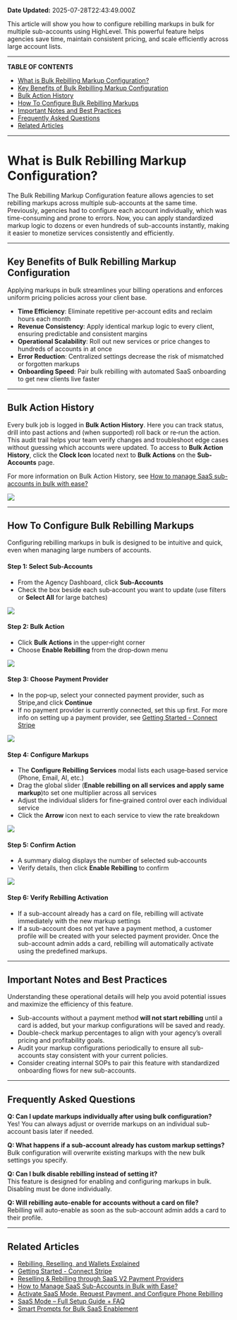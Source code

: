 **Date Updated:** 2025-07-28T22:43:49.000Z

This article will show you how to configure rebilling markups in bulk for multiple sub-accounts using HighLevel. This powerful feature helps agencies save time, maintain consistent pricing, and scale efficiently across large account lists.

---

**TABLE OF CONTENTS**

* [What is Bulk Rebilling Markup Configuration?](#What-is-Bulk-Rebilling-Markup-Configuration?)
* [Key Benefits of Bulk Rebilling Markup Configuration](#Key-Benefits-of-Bulk-Rebilling-Markup-Configuration)
* [Bulk Action History](#Bulk-Action-History)
* [How To Configure Bulk Rebilling Markups](#How-To-Configure-Bulk-Rebilling-Markups)
* [Important Notes and Best Practices](#Important-Notes-and-Best-Practices)
* [Frequently Asked Questions](#Frequently-Asked-Questions)
* [Related Articles](#Related-Articles)

---

# **What is Bulk Rebilling Markup Configuration?**

  
The Bulk Rebilling Markup Configuration feature allows agencies to set rebilling markups across multiple sub-accounts at the same time. Previously, agencies had to configure each account individually, which was time-consuming and prone to errors. Now, you can apply standardized markup logic to dozens or even hundreds of sub-accounts instantly, making it easier to monetize services consistently and efficiently.

---

## **Key Benefits of Bulk Rebilling Markup Configuration**

  
Applying markups in bulk streamlines your billing operations and enforces uniform pricing policies across your client base.

  
* **Time Efficiency**: Eliminate repetitive per-account edits and reclaim hours each month
* **Revenue Consistency**: Apply identical markup logic to every client, ensuring predictable and consistent margins
* **Operational Scalability**: Roll out new services or price changes to hundreds of accounts in at once
* **Error Reduction**: Centralized settings decrease the risk of mismatched or forgotten markups
* **Onboarding Speed**: Pair bulk rebilling with automated SaaS onboarding to get new clients live faster

---

## **Bulk Action History**

  
Every bulk job is logged in **Bulk Action History**. Here you can track status, drill into past actions and (when supported) roll back or re‑run the action. This audit trail helps your team verify changes and troubleshoot edge cases without guessing which accounts were updated. To access to **Bulk Action History**, click the **Clock Icon** located next to **Bulk Actions** on the **Sub-Accounts** page. 

  
For more information on Bulk Action History, see [How to manage SaaS sub-accounts in bulk with ease?](https://help.gohighlevel.com/en/support/solutions/articles/155000005270)

  
![](https://s3.amazonaws.com/cdn.freshdesk.com/data/helpdesk/attachments/production/155050549328/original/qHy_g5J8n-D5LQ5yXv7UKAAGhd3z9IbIOg.png?1753722797) 

---

## **How To Configure Bulk Rebilling Markups**

  
Configuring rebilling markups in bulk is designed to be intuitive and quick, even when managing large numbers of accounts.
  
  
#### **Step 1:** Select Sub-Accounts

  
* From the Agency Dashboard, click **Sub‑Accounts**
* Check the box beside each sub‑account you want to update (use filters or **Select All** for large batches)

![](https://s3.amazonaws.com/cdn.freshdesk.com/data/helpdesk/attachments/production/155050453495/original/HVJvoPlPNRJ8o9CtQjEJiZzd2kCv7P_iTA.png?1753457897)  
  
#### **Step 2:** Bulk Action

  
* Click **Bulk Actions** in the upper‑right corner
* Choose **Enable Rebilling** from the drop‑down menu

  
**![](https://s3.amazonaws.com/cdn.freshdesk.com/data/helpdesk/attachments/production/155050453557/original/F6Xw9BNcotobxuIsZVR9XkvuXGRudgjzBg.png?1753457934)**

  
#### **Step 3:** Choose Payment Provider

  
* In the pop‑up, select your connected payment provider, such as Stripe,and click **Continue**
* If no payment provider is currently connected, set this up first. For more info on setting up a payment provider, see [Getting Started - Connect Stripe](https://help.gohighlevel.com/en/support/solutions/articles/155000005073)

![](https://s3.amazonaws.com/cdn.freshdesk.com/data/helpdesk/attachments/production/155050453624/original/V_gRwEifJTHTeaXw5b0e2SwXDJkWTxRwlw.png?1753457977)  
  
#### **Step 4:** Configure Markups

  
* The **Configure Rebilling Services** modal lists each usage‑based service (Phone, Email, AI, etc.)
* Drag the global slider (**Enable rebilling on all services and apply same markup**)to set one multiplier across all services
* Adjust the individual sliders for fine‑grained control over each individual service
* Click the **Arrow** icon next to each service to view the rate breakdown

  
![](https://s3.amazonaws.com/cdn.freshdesk.com/data/helpdesk/attachments/production/155050453681/original/2SrOyRvoQae2FsAvc4uq9VfrEE3U_7sD0w.png?1753458037)  
  
#### **Step 5:** Confirm Action

  
* A summary dialog displays the number of selected sub‑accounts
* Verify details, then click **Enable Rebilling** to confirm

  
![](https://s3.amazonaws.com/cdn.freshdesk.com/data/helpdesk/attachments/production/155050453722/original/DzwvRgUGBAj1KZNRnJP0MqLabjA_JQUqEw.png?1753458077)
  
  
#### **Step 6:** Verify Rebilling Activation

  
* If a sub-account already has a card on file, rebilling will activate immediately with the new markup settings
* If a sub-account does not yet have a payment method, a customer profile will be created with your selected payment provider. Once the sub-account admin adds a card, rebilling will automatically activate using the predefined markups.

---

## **Important Notes and Best Practices**

  
Understanding these operational details will help you avoid potential issues and maximize the efficiency of this feature.

  
* Sub-accounts without a payment method **will not start rebilling** until a card is added, but your markup configurations will be saved and ready.
* Double-check markup percentages to align with your agency’s overall pricing and profitability goals.
* Audit your markup configurations periodically to ensure all sub-accounts stay consistent with your current policies.
* Consider creating internal SOPs to pair this feature with standardized onboarding flows for new sub-accounts.

---

## **Frequently Asked Questions**

  
**Q: Can I update markups individually after using bulk configuration?**  
Yes! You can always adjust or override markups on an individual sub-account basis later if needed.  
  
**Q: What happens if a sub-account already has custom markup settings?**  
 Bulk configuration will overwrite existing markups with the new bulk settings you specify.

  
**Q: Can I bulk disable rebilling instead of setting it?**  
This feature is designed for enabling and configuring markups in bulk. Disabling must be done individually.

**Q: Will rebilling auto-enable for accounts without a card on file?**  
 Rebilling will auto-enable as soon as the sub-account admin adds a card to their profile.

---

## **Related Articles**

  
* [Rebilling, Reselling, and Wallets Explained](https://help.gohighlevel.com/en/support/solutions/articles/155000002095)
* [](https://help.gohighlevel.com/en/support/solutions/articles/155000005073)[Getting Started - Connect Stripe](https://help.gohighlevel.com/en/support/solutions/articles/155000005073)[](https://help.gohighlevel.com/en/support/solutions/articles/155000005073)
* [Reselling & Rebilling through SaaS V2 Payment Providers](https://help.gohighlevel.com/en/support/solutions/articles/155000005083)
* [How to Manage SaaS Sub-Accounts in Bulk with Ease?](https://help.gohighlevel.com/en/support/solutions/articles/155000005270)
* [Activate SaaS Mode, Request Payment, and Configure Phone Rebilling](https://help.gohighlevel.com/en/support/solutions/articles/48001177740)
* [SaaS Mode – Full Setup Guide + FAQ](https://help.gohighlevel.com/en/support/solutions/articles/48001184920)
* [Smart Prompts for Bulk SaaS Enablement](https://help.gohighlevel.com/en/support/solutions/articles/155000005614)
